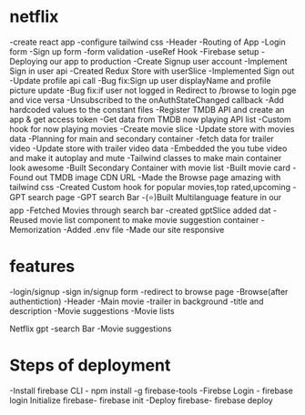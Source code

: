 # netflix

-create react app
-configure tailwind css
-Header
-Routing of App
-Login form
-Sign up form
-form validation
-useRef Hook
-Firebase setup
-Deploying our app to production
-Create Signup user account
-Implement Sign in user api
-Created Redux Store with userSlice
-Implemented Sign out
-Update profile api call
-Bug fix:Sign up user displayName and profile picture update
-Bug fix:if user not logged in Redirect to /browse to login pge and vice versa
-Unsubscribed to the onAuthStateChanged callback
-Add hardcoded values to the constant files
-Register TMDB API and create an app & get access token
-Get data from TMDB now playing API list
-Custom hook for now playing movies
-Create movie slice
-Update store with movies data
-Planning for main and secondary container
-fetch data for trailer video
-Update store with trailer video data
-Embedded the you tube video and make it autoplay and mute
-Tailwind classes to make main container look awesome
-Built Secondary Container with movie list
-Built movie card
-Found out TMDB image CDN URL
-Made the Browse page amazing with tailwind css
-Created Custom hook for popular movies,top rated,upcoming
-GPT search page
-GPT search Bar
-(⭐)Built Multilanguage feature in our app
-Fetched Movies through search bar
-created gptSlice added dat
-Reused movie list component to make movie suggestion container
-Memorization
-Added .env file
-Made our site responsive

# features

-login/signup
-sign in/signup form
-redirect to browse page
-Browse(after authentiction)
-Header
-Main movie
-trailer in background
-title and description
-Movie suggestions
-Movie lists

Netflix gpt
-search Bar
-Movie suggestions

# Steps of deployment

-Install firebase CLI - npm install -g firebase-tools
-Firebse Login - firebase login
Initialize firebase- firebase init
-Deploy firebase- firebase deploy
